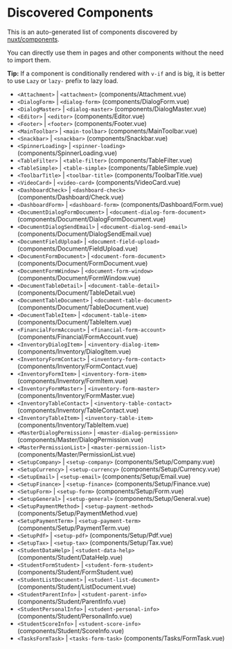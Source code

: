 # Discovered Components

This is an auto-generated list of components discovered by [nuxt/components](https://github.com/nuxt/components).

You can directly use them in pages and other components without the need to import them.

**Tip:** If a component is conditionally rendered with `v-if` and is big, it is better to use `Lazy` or `lazy-` prefix to lazy load.

- `<Attachment>` | `<attachment>` (components/Attachment.vue)
- `<DialogForm>` | `<dialog-form>` (components/DialogForm.vue)
- `<DialogMaster>` | `<dialog-master>` (components/DialogMaster.vue)
- `<Editor>` | `<editor>` (components/Editor.vue)
- `<Footer>` | `<footer>` (components/Footer.vue)
- `<MainToolbar>` | `<main-toolbar>` (components/MainToolbar.vue)
- `<Snackbar>` | `<snackbar>` (components/Snackbar.vue)
- `<SpinnerLoading>` | `<spinner-loading>` (components/SpinnerLoading.vue)
- `<TableFilter>` | `<table-filter>` (components/TableFilter.vue)
- `<TableSimple>` | `<table-simple>` (components/TableSimple.vue)
- `<ToolbarTitle>` | `<toolbar-title>` (components/ToolbarTitle.vue)
- `<VideoCard>` | `<video-card>` (components/VideoCard.vue)
- `<DashboardCheck>` | `<dashboard-check>` (components/Dashboard/Check.vue)
- `<DashboardForm>` | `<dashboard-form>` (components/Dashboard/Form.vue)
- `<DocumentDialogFormDocument>` | `<document-dialog-form-document>` (components/Document/DialogFormDocument.vue)
- `<DocumentDialogSendEmail>` | `<document-dialog-send-email>` (components/Document/DialogSendEmail.vue)
- `<DocumentFieldUpload>` | `<document-field-upload>` (components/Document/FieldUpload.vue)
- `<DocumentFormDocument>` | `<document-form-document>` (components/Document/FormDocument.vue)
- `<DocumentFormWindow>` | `<document-form-window>` (components/Document/FormWindow.vue)
- `<DocumentTableDetail>` | `<document-table-detail>` (components/Document/TableDetail.vue)
- `<DocumentTableDocument>` | `<document-table-document>` (components/Document/TableDocument.vue)
- `<DocumentTableItem>` | `<document-table-item>` (components/Document/TableItem.vue)
- `<FinancialFormAccount>` | `<financial-form-account>` (components/Financial/FormAccount.vue)
- `<InventoryDialogItem>` | `<inventory-dialog-item>` (components/Inventory/DialogItem.vue)
- `<InventoryFormContact>` | `<inventory-form-contact>` (components/Inventory/FormContact.vue)
- `<InventoryFormItem>` | `<inventory-form-item>` (components/Inventory/FormItem.vue)
- `<InventoryFormMaster>` | `<inventory-form-master>` (components/Inventory/FormMaster.vue)
- `<InventoryTableContact>` | `<inventory-table-contact>` (components/Inventory/TableContact.vue)
- `<InventoryTableItem>` | `<inventory-table-item>` (components/Inventory/TableItem.vue)
- `<MasterDialogPermission>` | `<master-dialog-permission>` (components/Master/DialogPermission.vue)
- `<MasterPermissionList>` | `<master-permission-list>` (components/Master/PermissionList.vue)
- `<SetupCompany>` | `<setup-company>` (components/Setup/Company.vue)
- `<SetupCurrency>` | `<setup-currency>` (components/Setup/Currency.vue)
- `<SetupEmail>` | `<setup-email>` (components/Setup/Email.vue)
- `<SetupFinance>` | `<setup-finance>` (components/Setup/Finance.vue)
- `<SetupForm>` | `<setup-form>` (components/Setup/Form.vue)
- `<SetupGeneral>` | `<setup-general>` (components/Setup/General.vue)
- `<SetupPaymentMethod>` | `<setup-payment-method>` (components/Setup/PaymentMethod.vue)
- `<SetupPaymentTerm>` | `<setup-payment-term>` (components/Setup/PaymentTerm.vue)
- `<SetupPdf>` | `<setup-pdf>` (components/Setup/Pdf.vue)
- `<SetupTax>` | `<setup-tax>` (components/Setup/Tax.vue)
- `<StudentDataHelp>` | `<student-data-help>` (components/Student/DataHelp.vue)
- `<StudentFormStudent>` | `<student-form-student>` (components/Student/FormStudent.vue)
- `<StudentListDocument>` | `<student-list-document>` (components/Student/ListDocument.vue)
- `<StudentParentInfo>` | `<student-parent-info>` (components/Student/ParentInfo.vue)
- `<StudentPersonalInfo>` | `<student-personal-info>` (components/Student/PersonalInfo.vue)
- `<StudentScoreInfo>` | `<student-score-info>` (components/Student/ScoreInfo.vue)
- `<TasksFormTask>` | `<tasks-form-task>` (components/Tasks/FormTask.vue)
